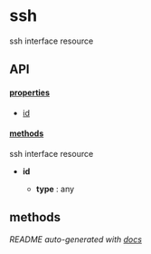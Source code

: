 # ssh


ssh interface resource



## API

#### [properties](#ssh-properties)

  - [id](#ssh-properties-id)


#### [methods](#ssh-methods)



ssh interface resource

- **id** 

  - **type** : any



<a name="ssh-methods"></a> 

## methods 





*README auto-generated with [docs](https://github.com/bigcompany/resources/tree/master/docs)*